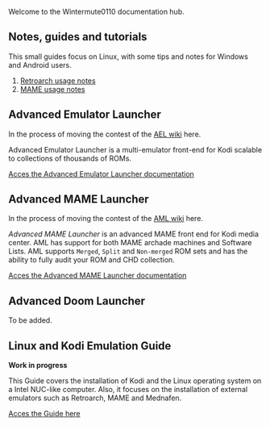 Welcome to the Wintermute0110 documentation hub.

## Notes, guides and tutorials

This small guides focus on Linux, with some tips and notes for Windows and Android users.

 1. [Retroarch usage notes](./NOTES/Retroarch-usage-notes)
 2. [MAME usage notes](./NOTES/MAME-usage-notes)

## Advanced Emulator Launcher ##

In the process of moving the contest of the [AEL wiki](https://github.com/Wintermute0110/plugin.program.AEL/wiki)
here.

Advanced Emulator Launcher is a multi-emulator front-end for Kodi scalable to collections of thousands of ROMs. 

[Acces the Advanced Emulator Launcher documentation](./AEL/)

## Advanced MAME Launcher ##

In the process of moving the contest of the [AML wiki](https://github.com/Wintermute0110/plugin.program.AML.dev/wiki) here.

*Advanced MAME Launcher* is an advanced MAME front end for Kodi media center. AML has support for both MAME archade machines and Software Lists. AML supports `Merged`, `Split` and `Non-merged` ROM sets and has the ability to fully audit your ROM and CHD collection.

[Acces the Advanced MAME Launcher documentation](./AML/)

## Advanced Doom Launcher ##

To be added.

## Linux and Kodi Emulation Guide ##

**Work in progress**

This Guide covers the installation of Kodi and the Linux operating system on a Intel NUC-like computer. Also, it focuses on the installation of external emulators such as Retroarch, MAME and Mednafen.

[Acces the Guide here](./LKESG/)
